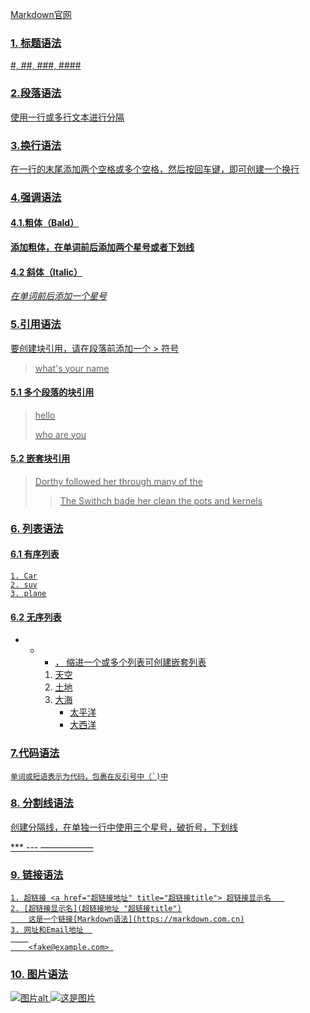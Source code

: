 <a href="https://markdown.com.cn/basic-syntax/links.html" title="Markdown语法">  Markdown官网
### 1. 标题语法
#, ##, ###, ####

### 2.段落语法
使用一行或多行文本进行分隔

### 3.换行语法  
在一行的末尾添加两个空格或多个空格，然后按回车键，即可创建一个换行</br>    

 
### 4.强调语法
#### 4.1.粗体（Bald）
**添加粗体，在单词前后添加两个星号或者下划线**

#### 4.2 斜体（Italic）
*在单词前后添加一个星号*

### 5.引用语法
要创建块引用，请在段落前添加一个 > 符号
> what's your name
#### 5.1 多个段落的块引用
> hello
> 
> who are you 

#### 5.2 嵌套块引用
> Dorthy followed her through many of the 
>
>> The Swithch bade her clean the pots and kernels

### 6. 列表语法
#### 6.1 有序列表
    1. Car
    2. suv
    3. plane
   
#### 6.2 无序列表  
- * + ， 缩进一个或多个列表可创建嵌套列表
    1. 天空
    2. 土地
    3. 大海
        * 太平洋
        * 大西洋

### 7.代码语法
    单词或短语表示为代码，包裹在反引号中（`)中

### 8. 分割线语法
创建分隔线，在单独一行中使用三个星号，破折号，下划线

***  ---  ——————

### 9. 链接语法
    1. 超链接 <a href="超链接地址" title="超链接title"> 超链接显示名   
    2. [超链接显示名](超链接地址 "超链接title")
        这是一个链接[Markdown语法](https://markdown.com.cn)
    3. 网址和Email地址  
        
        <fake@example.com> 


### 10. 图片语法
 ![图片alt](图片链接 "图片title")
 ![这是图片](/assets/img/philly)
 